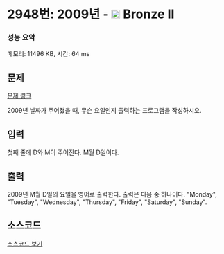 # 2948번: 2009년 - <img src="https://static.solved.ac/tier_small/4.svg" style="height:20px" /> Bronze II

<!-- performance -->
### 성능 요약
메모리: 11496 KB, 시간: 64 ms
<!-- end -->

## 문제

[문제 링크](https://boj.kr/2948)


<p>2009년 날짜가 주어졌을 때, 무슨 요일인지 출력하는 프로그램을 작성하시오.</p>



## 입력


<p>첫째 줄에 D와 M이 주어진다. M월 D일이다.</p>



## 출력


<p>2009년 M월 D일의 요일을 영어로 출력한다. 출력은 다음 중 하나이다. "Monday", "Tuesday", "Wednesday", "Thursday", "Friday", "Saturday", "Sunday".</p>



## 소스코드

[소스코드 보기](Main.java)